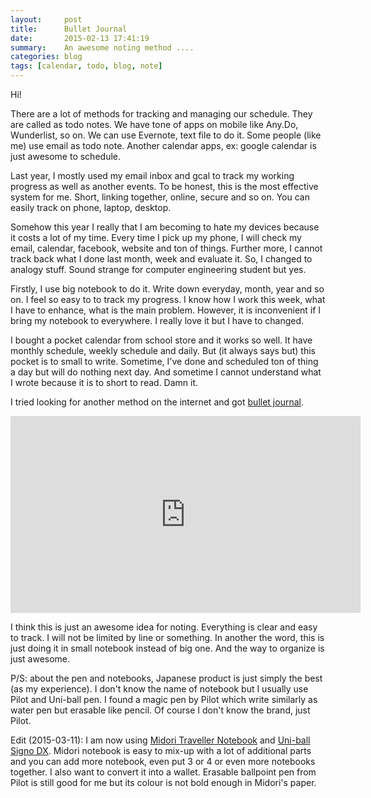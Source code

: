```yaml
---
layout:     post
title:      Bullet Journal
date:       2015-02-13 17:41:19
summary:    An awesome noting method ....
categories: blog 
tags: [calendar, todo, blog, note]
---
```


Hi!


There are a lot of methods for tracking and managing our schedule. They are called as todo notes. 
We have tone of apps on mobile like Any.Do, Wunderlist, so on. We can use Evernote, text file to do it.
Some people (like me) use email as todo note. Another calendar apps, ex: google calendar is just awesome 
to schedule.
<!--more-->
Last year, I mostly used my email inbox and gcal to track my working progress as well as another events. To be honest,
this is the most effective system for me. Short, linking together, online, secure and so on. You can easily track on phone, 
laptop, desktop. 
 
Somehow this year I really that I am becoming to hate my devices because it costs a lot of my time. Every time I pick up my phone, 
I will check my email, calendar, facebook, website and ton of things. Further more, I cannot track back what I done last month, week 
and evaluate it. So, I changed to analogy stuff. Sound strange for computer engineering student but yes.

Firstly, I use big notebook to do it. Write down everyday, month, year and so on. I feel so easy to to track my progress. I know how 
I work this week, what I have to enhance, what is the main problem. However, it is inconvenient if I bring my notebook to everywhere.
I really love it but I have to changed.

I bought a pocket calendar from school store and it works so well. It have monthly schedule, weekly schedule and daily. But (it always says but)
this pocket is to small to write. Sometime, I've done and scheduled ton of thing a day but will do nothing next day. And sometime I cannot understand what I wrote 
because it is to short to read. Damn it.

I tried looking for another method on the internet and got [bullet journal](http://bulletjournal.com). 

<iframe width="560" height="315" src="https://www.youtube.com/embed/GfRf43JTqY4" frameborder="0" allowfullscreen></iframe>
 
I think this is just an awesome idea for noting. Everything is clear and easy to track. I will not be limited by line or something.
In another the word, this is just doing it in small notebook instead of big one. And the way to organize is just awesome.

P/S: about the pen and notebooks, Japanese product is just simply the best (as my experience). I don't know the name of notebook 
but I usually use Pilot and Uni-ball pen. I found a magic pen by Pilot which write similarly as water pen but erasable like pencil. Of course 
I don't know the brand, just Pilot.

Edit (2015-03-11): I am now using [Midori Traveller Notebook](http://www.midori-japan.co.jp/tr/) and 
[Uni-ball Signo DX](http://www.mpuni.co.jp/products/ballpoint_pens/gel/signo_cap/signo/um_151.html). 
Midori notebook is easy to mix-up with a lot of additional parts and you can add more notebook, 
even put 3 or 4 or even more notebooks together. I also want to convert it into a wallet.
Erasable ballpoint pen from Pilot is still good for me but its colour is not bold enough in Midori's paper.